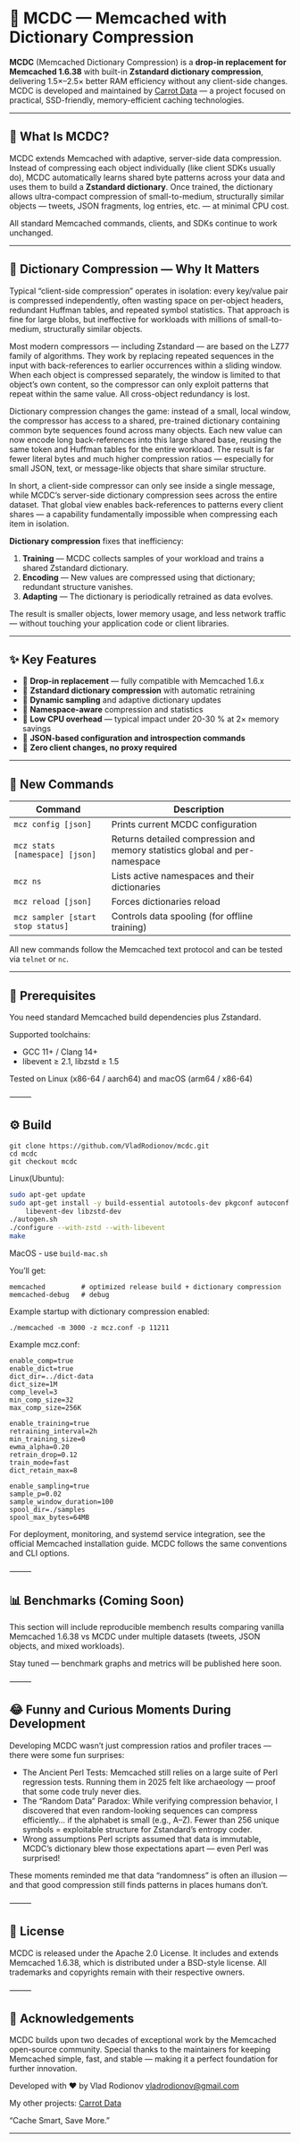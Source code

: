 
# 🥕 MCDC — Memcached with Dictionary Compression

**MCDC** (Memcached Dictionary Compression) is a **drop-in replacement for Memcached 1.6.38** with built-in 
**Zstandard dictionary compression**, delivering 1.5×–2.5× better RAM efficiency without any client-side 
changes. MCDC is developed and maintained by [Carrot Data](https://github.com/carrotdata) — a project focused on practical, 
SSD-friendly, memory-efficient caching technologies.

---

## 🧩 What Is MCDC?

MCDC extends Memcached with adaptive, server-side data compression.  Instead of compressing 
each object individually (like client SDKs usually do), MCDC automatically learns shared byte 
patterns across your data and uses them  to build a **Zstandard dictionary**. Once trained, 
the dictionary allows ultra-compact compression of small-to-medium, structurally similar objects — 
tweets, JSON fragments, log entries, etc. — at minimal CPU cost.

All standard Memcached commands, clients, and SDKs continue to work unchanged.

---

## 🧠 Dictionary Compression — Why It Matters


Typical “client-side compression” operates in isolation: every key/value pair is compressed 
independently, often wasting space on per-object headers, redundant Huffman tables, and 
repeated symbol statistics. That approach is fine for large blobs, but ineffective for workloads
with millions of small-to-medium, structurally similar objects.

Most modern compressors — including Zstandard — are based on the LZ77 family of algorithms.
They work by replacing repeated sequences in the input with back-references to earlier
occurrences within a sliding window. When each object is compressed separately, the window
is limited to that object’s own content, so the compressor can only exploit patterns that
repeat within the same value. All cross-object redundancy is lost.

Dictionary compression changes the game: instead of a small, local window, the compressor
has access to a shared, pre-trained dictionary containing common byte sequences found across
many objects. Each new value can now encode long back-references into this large shared base,
reusing the same token and Huffman tables for the entire workload. The result is far fewer
literal bytes and much higher compression ratios — especially for small JSON, text, or
message-like objects that share similar structure.

In short, a client-side compressor can only see inside a single message, while MCDC’s server-side
dictionary compression sees across the entire dataset. That global view enables back-references 
to patterns every client shares — a capability fundamentally impossible when compressing each 
item in isolation.

**Dictionary compression** fixes that inefficiency:

1. **Training** — MCDC collects samples of your workload and trains a shared Zstandard dictionary.  
2. **Encoding** — New values are compressed using that dictionary; redundant structure vanishes.  
3. **Adapting** — The dictionary is periodically retrained as data evolves.

The result is smaller objects, lower memory usage, and less network traffic —  without touching 
your application code or client libraries.

---

## ✨ Key Features

- 🔹 **Drop-in replacement** — fully compatible with Memcached 1.6.x  
- 🔹 **Zstandard dictionary compression** with automatic retraining  
- 🔹 **Dynamic sampling** and adaptive dictionary updates  
- 🔹 **Namespace-aware** compression and statistics  
- 🔹 **Low CPU overhead** — typical impact under 20-30 % at 2× memory savings  
- 🔹 **JSON-based configuration and introspection commands**  
- 🔹 **Zero client changes, no proxy required**

---

## 🧭 New Commands

| Command | Description |
|----------|-------------|
| `mcz config [json]` | Prints current MCDC configuration |
| `mcz stats [namespace] [json]` | Returns detailed compression and memory statistics global and per-namespace|
| `mcz ns` | Lists active namespaces and their dictionaries |
| `mcz reload [json]` | Forces dictionaries reload |
| `mcz sampler [start stop status]` | Controls data spooling (for offline training) |

All new commands follow the Memcached text protocol and can be tested via `telnet` or `nc`.

---

## 🧱 Prerequisites

You need standard Memcached build dependencies plus Zstandard.

Supported toolchains:
-	GCC 11+  / Clang 14+
-	libevent ≥ 2.1, libzstd ≥ 1.5

Tested on Linux (x86-64 / aarch64) and macOS (arm64 / x86-64)

⸻

## ⚙️ Build

```
git clone https://github.com/VladRodionov/mcdc.git
cd mcdc
git checkout mcdc
```

Linux(Ubuntu):
```bash
sudo apt-get update
sudo apt-get install -y build-essential autotools-dev pkgconf autoconf automake libtool m4 autoconf-archive \
    libevent-dev libzstd-dev
./autogen.sh
./configure --with-zstd --with-libevent
make
```

MacOS - use `build-mac.sh`

You’ll get:
```
memcached         # optimized release build + dictionary compression
memcached-debug   # debug
```

Example startup with dictionary compression enabled:

```
./memcached -m 3000 -z mcz.conf -p 11211
```

Example mcz.conf:

```
enable_comp=true
enable_dict=true
dict_dir=../dict-data
dict_size=1M
comp_level=3
min_comp_size=32
max_comp_size=256K

enable_training=true
retraining_interval=2h
min_training_size=0
ewma_alpha=0.20
retrain_drop=0.12
train_mode=fast
dict_retain_max=8

enable_sampling=true
sample_p=0.02
sample_window_duration=100
spool_dir=./samples
spool_max_bytes=64MB
```
For deployment, monitoring, and systemd service integration, see the official Memcached installation guide.
MCDC follows the same conventions and CLI options.

⸻

## 📊 Benchmarks (Coming Soon)

This section will include reproducible membench results comparing
vanilla Memcached 1.6.38 vs MCDC under multiple datasets
(tweets, JSON objects, and mixed workloads).

Stay tuned — benchmark graphs and metrics will be published here soon.

⸻

## 😂 Funny and Curious Moments During Development

Developing MCDC wasn’t just compression ratios and profiler traces — there were some fun surprises:
-	The Ancient Perl Tests:
Memcached still relies on a large suite of Perl regression tests.
Running them in 2025 felt like archaeology — proof that some code truly never dies.
-	The “Random Data” Paradox:
While verifying compression behavior, I discovered that
even random-looking sequences can compress efficiently… if the alphabet is small (e.g., A–Z).
Fewer than 256 unique symbols = exploitable structure for Zstandard’s entropy coder.
-	Wrong assumptions
Perl scripts assumed  that data is immutable, MCDC’s dictionary blew those expectations apart — 
even Perl was surprised!

These moments reminded me that data “randomness” is often an illusion — and that good compression 
still finds patterns in places humans don’t.

⸻

## 📜 License

MCDC is released under the Apache 2.0 License.
It includes and extends Memcached 1.6.38, which is distributed under a BSD-style license.
All trademarks and copyrights remain with their respective owners.

⸻

## 🙌 Acknowledgements

MCDC builds upon two decades of exceptional work by the Memcached open-source community.
Special thanks to the maintainers for keeping Memcached simple, fast, and stable —
making it a perfect foundation for further innovation.

Developed with ❤️ by Vlad Rodionov vladrodionov@gmail.com

My other projects: [Carrot Data](https://www.github.com/carrotdata)

“Cache Smart, Save More.”

---

